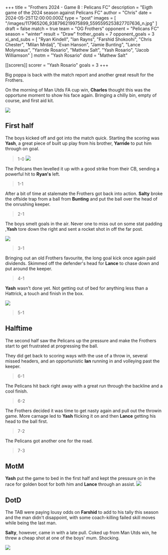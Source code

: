 +++
title = "Frothers 2024 - Game 8 : Pelicans FC"
description = "Eigth game of the 2024 season against Pelicans FC"
author = "Chris"
date = 2024-05-25T12:00:00.000Z
type = "post"
images = [
  "/images/117965206_938796219975899_5595595253827707636_n.jpg"
]
draft = false
match = true
team = "OG Frothers"
opponent = "Pelicans FC"
season = "winter"
result = "Draw"
frother_goals = 7
opponent_goals = 3
xi_and_subs = [
  "Ryan Kindell",
  "Ian Rayns",
  "Farshid Shokoohi",
  "Chris Chester",
  "Milan Mrdalj",
  "Evan Hanson",
  "Jamie Bunting",
  "Lance Molyneaux",
  "Yarride Rosario",
  "Mathew Salt",
  "Yash Rosario",
  "Jacob Williamson"
]
motm = "Yash Rosario"
dotd = "Mathew Salt"

[[scorers]]
scorer = "Yash Rosario"
goals = 3
+++

Big poppa is back with the match report and another great result for the Frothers.

On the morning of Man Utds FA cup win, **Charles** thought this was the opportune moment to show his face again. Bringing a chilly bin, empty of course, and first aid kit.

![](/manchester-united-fans.gif)

## First half

The boys kicked off and got into the match quick. Starting the scoring was **Yash**, a great piece of built up play from his brother, **Yarride** to put him through on goal.

> 1-0
> ![](https://media.giphy.com/media/Th4tu3FWaN41EhFlIb/giphy.gif?cid=790b7611rafh7mhxeeex3usdcfg1lqyiqg88uz2m59bae4lb\&ep=v1_gifs_search\&rid=giphy.gif\&ct=g)

The Pelicans then levelled it up with a good strike from their CB, sending a powerful hit to **Ryan's** left.

> 1-1

After a bit of time at stalemate the Frothers got back into action. **Salty** broke the offside trap from a ball from **Bunting** and put the ball over the head of the onrushing keeper.

> 2-1

The boys smelt goals in the air. Never one to miss out on some stat padding ,**Yash** tore down the right and sent a rocket shot in off the far post.

![](https://media.giphy.com/media/v1.Y2lkPTc5MGI3NjExZXk1NzZrcHdod3hoMTAzeGVkbXJ4ZzQ1aDVrMGdib2Q4NmlxcXUyOSZlcD12MV9naWZzX3NlYXJjaCZjdD1n/WVoSCBshAD4cMyq1gA/giphy.gif)

> 3-1

Bringing out an old Frothers favourite, the long goal kick once again paid dividends. Skimmed off the defender's head for **Lance** to chase down and put around the keeper.

> 4-1

**Yash** wasn't done yet. Not getting out of bed for anything less than a Hattrick, a touch and finish in the box.

![](/200w.gif)

> 5-1

## Halftime

The second half saw the Pelicans up the pressure and make the Frothers start to get frustrated at progressing the ball.

They did get back to scoring ways with the use of a throw in, several missed headers, and an opportunistic **Ian** running in and volleying past the keeper.

> 6-1

The Pelicans hit back right away with a great run through the backline and a cool finish.

> 6-2

The Frothers decided it was time to get nasty again and pull out the throwin game. More carnage led to **Yash** flicking it on and then **Lance** getting his head to the ball first.

> 7-2

The Pelicans got another one for the road.

> 7-3

## MotM

**Yash** put the game to bed in the first half and kept the pressure on in the race for golden boot for both him and **Lance** through an assist.
![](https://media.giphy.com/media/1UuImVLe4FhLGdQUOX/giphy.gif?cid=ecf05e47y7wnxch1xzliecxsa3apocuncwedfe6c6a2qbafj\&ep=v1_gifs_search\&rid=giphy.gif\&ct=g)

## DotD

The TAB were paying lousy odds on **Farshid** to add to his tally this season and the man didn't disappoint, with some coach-killing failed skill moves while being the last man.

**Salty**, however, came in with a late pull. Coked up from Man Utds win, he threw a cheap shot at one of the boys' mum. Shocking.

![](/85f7264a-cfbb-4074-adc1-a5b6cf04c38d_text.gif)
